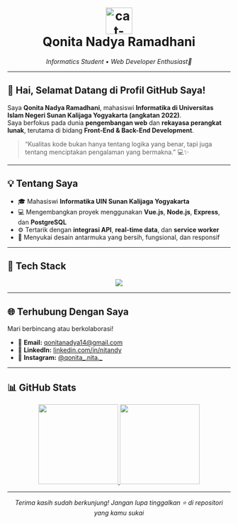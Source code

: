 <h1 align="center">
  <img src="https://media.giphy.com/media/WUlplcMpOCEmTGBtBW/giphy.gif" width="60px" alt="cat-coding">
  <br>
  Qonita Nadya Ramadhani
</h1>

<p align="center">
  <em>Informatics Student • Web Developer Enthusiast🐾</em>
</p>

---

## 👋 Hai, Selamat Datang di Profil GitHub Saya!
Saya **Qonita Nadya Ramadhani**, mahasiswi **Informatika di Universitas Islam Negeri Sunan Kalijaga Yogyakarta (angkatan 2022)**.  
Saya berfokus pada dunia **pengembangan web** dan **rekayasa perangkat lunak**, terutama di bidang **Front-End & Back-End Development**.  

> “Kualitas kode bukan hanya tentang logika yang benar, tapi juga tentang menciptakan pengalaman yang bermakna.” 💻✨  

---

## 💡 Tentang Saya
- 🎓 Mahasiswi **Informatika UIN Sunan Kalijaga Yogyakarta**  
- 💻 Mengembangkan proyek menggunakan **Vue.js**, **Node.js**, **Express**, dan **PostgreSQL**  
- ⚙️ Tertarik dengan **integrasi API**, **real-time data**, dan **service worker**  
- 🎨 Menyukai desain antarmuka yang bersih, fungsional, dan responsif  

---

## 🧠 Tech Stack
<p align="center">
  <img src="https://skillicons.dev/icons?i=html,css,js,vue,nodejs,express,postgres,git,github,vscode" />
</p>

---

## 🌐 Terhubung Dengan Saya
Mari berbincang atau berkolaborasi!  
- 📧 **Email:** [qonitanadya14@gmail.com](mailto:qonitanadya14@gmail.com)  
- 💼 **LinkedIn:** [linkedin.com/in/nitandy](https://linkedin.com/in/nitandy)  
- 📸 **Instagram:** [@qonita_.nita._](https://instagram.com/qonita_.nita._/)  

---

## 📊 GitHub Stats
<p align="center">
  <a href="https://github.com/QonitaNadyaR">
    <img height="180em" src="https://github-readme-stats.vercel.app/api?username=QonitaNadyaR&show_icons=true&theme=tokyonight&include_all_commits=true&count_private=true"/>
    <img height="180em" src="https://github-readme-stats.vercel.app/api/top-langs/?username=QonitaNadyaR&layout=compact&theme=tokyonight"/>
  </a>
</p>

---

<p align="center">
  <em>Terima kasih sudah berkunjung! Jangan lupa tinggalkan ⭐ di repositori yang kamu sukai</em>
</p>
